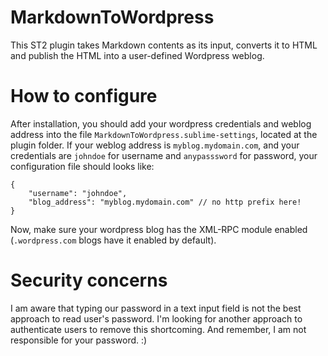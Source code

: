 MarkdownToWordpress
===================

This ST2 plugin takes Markdown contents as its input, converts it to HTML and publish the HTML into a user-defined Wordpress weblog.


# How to configure
After installation, you should add your wordpress credentials and weblog address into the file `MarkdownToWordpress.sublime-settings`, located at the plugin folder. If your weblog address is `myblog.mydomain.com`, and your credentials are `johndoe` for username and `anypasssword` for password, your configuration file should looks like:

    {
        "username": "johndoe",
        "blog_address": "myblog.mydomain.com" // no http prefix here!
    }

Now, make sure your wordpress blog has the XML-RPC module enabled (`.wordpress.com` blogs have it enabled by default).


# Security concerns
I am aware that typing our password in a text input field is not the best approach to read user's password. I'm looking for another approach to authenticate users to remove this shortcoming. And remember, I am not responsible for your password. :)
